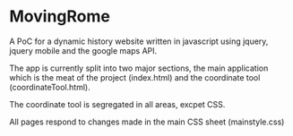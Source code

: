 # MovingRome
A PoC for a dynamic history website written in javascript using jquery, jquery mobile and the google maps API. 

The app is currently split into two major sections, the main application which is the meat of the project (index.html) 
and the coordinate tool (coordinateTool.html). 

The coordinate tool is segregated in all areas, excpet CSS.

All pages respond to changes made in the main CSS sheet (mainstyle.css)

